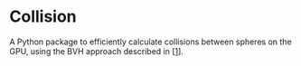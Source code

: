 # Collision

A Python package to efficiently calculate collisions between spheres on the GPU,
using the BVH approach described in [[1]].

[1]: https://developer.nvidia.com/blog/thinking-parallel-part-i-collision-detection-gpu/
